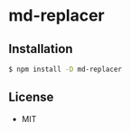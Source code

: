 <!-- replace-start:name -->

# md-replacer

<!-- replace-end:name -->

## Installation

<!-- replace-start: install -->

```bash
$ npm install -D md-replacer
```

<!-- replace-end: install -->

## License

<!-- replace-start: license -->

- MIT
<!-- replace-end: license -->
